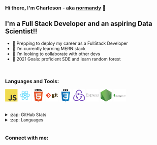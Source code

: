### Hi there, I'm Charleson - aka [normandy][website] 👋

## I'm a Full Stack Developer and an aspiring Data Scientist!!

- 🔭 Prepping to deploy my career as a FullStack Developer
- 🌱 I’m currently learning MERN stack
- 👯 I’m looking to collaborate with other devs
- 🥅 2021 Goals: proficient SDE and learn random forest 



<br />

### Languages and Tools:

<code><img height="40" src="https://raw.githubusercontent.com/github/explore/80688e429a7d4ef2fca1e82350fe8e3517d3494d/topics/javascript/javascript.png"></code>
<code><img height="40" src="https://raw.githubusercontent.com/github/explore/80688e429a7d4ef2fca1e82350fe8e3517d3494d/topics/react/react.png"></code>
<code><img height="40" src="https://raw.githubusercontent.com/github/explore/80688e429a7d4ef2fca1e82350fe8e3517d3494d/topics/html/html.png"></code>
<code><img height="40" src="https://raw.githubusercontent.com/github/explore/80688e429a7d4ef2fca1e82350fe8e3517d3494d/topics/git/git.png"></code>
<code><img height="40" src="https://raw.githubusercontent.com/github/explore/80688e429a7d4ef2fca1e82350fe8e3517d3494d/topics/css/css.png"></code>
<code><img height="40" src="https://raw.githubusercontent.com/github/explore/80688e429a7d4ef2fca1e82350fe8e3517d3494d/topics/redux/redux.png"></code>
<code><img height="40" src="https://raw.githubusercontent.com/github/explore/80688e429a7d4ef2fca1e82350fe8e3517d3494d/topics/express/express.png"></code>
<code><img height="40" src="https://raw.githubusercontent.com/github/explore/80688e429a7d4ef2fca1e82350fe8e3517d3494d/topics/nodejs/nodejs.png"></code>
<code><img height="40" src="https://raw.githubusercontent.com/github/explore/80688e429a7d4ef2fca1e82350fe8e3517d3494d/topics/mongodb/mongodb.png"></code>


<br />



<details>
  <summary>:zap: GitHub Stats</summary>
  <img align="left" alt="GitHub Stats" src="https://github-readme-stats.vercel.app/api?username=normandy17&theme=synthwave&show_icons=true&count_private=true&include_all_commits=true&hide_border=true" />
</details>
<details>
  <summary>:zap: Languages</summary>
  <img align="left" alt="GitHub Language Stats" src="https://github-readme-stats.vercel.app/api/top-langs/?username=normandy17&layout=compact&theme=synthwave&show_icons=true&count_private=true&include_all_commits=true&hide_border=true"" />
</details>

<br/>

### Connect with me:
[<img align="left" alt="" width="40px" src="https://www.pngkey.com/png/full/18-182164_website-symbol-png-clip-art-black-and-white.png" />][website]
[<img align="left" alt="" width="40px" src="https://pngmind.com/wp-content/uploads/2019/08/Linkedin-Logo-Png-Transparent-Background.png" />][linkedin]
[<img align="left" alt="" width="40px" src="https://i.pinimg.com/originals/de/1c/91/de1c91788be0d791135736995109272a.png" />][youtube]
[<img align="left" alt="" width="40px" src="http://assets.stickpng.com/images/580b57fcd9996e24bc43c53e.png" />][twitter]
[<img align="left" alt="" width="40px" src="https://www.freepnglogos.com/uploads/instagram-logos-png-images-free-download-2.png" />][instagram]


[website]: https://normandy17.github.io/Portfolio/
[twitter]: https://twitter.com/CharlesonDavis
[youtube]: https://www.youtube.com/playlist?list=PLXXVxxzKURJnpFJujR7QOMrsC6pix5zYt
[instagram]: https://www.instagram.com/normandy1717
[linkedin]: https://www.linkedin.com/in/charleson%C2%B0davis/
